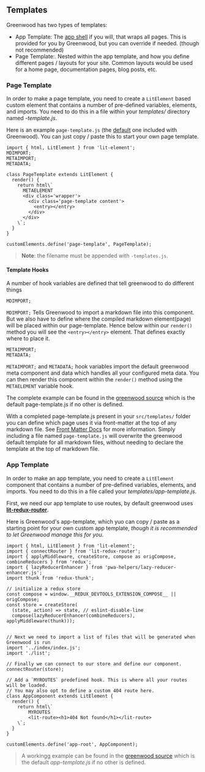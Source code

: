 ## Templates
Greenwood has two types of templates: 
- App Template: The [app shell](https://developers.google.com/web/fundamentals/architecture/app-shell) if you will, that wraps all pages.  This is provided for you by Greenwood, but you can override if needed. (though not recommended)
- Page Template:.  Nested within the app template, and how you define different pages / layouts for your site.  Common layouts would be used for a home page, documentation pages, blog posts, etc.


### Page Template
In order to make a page template, you need to create a `LitElement` based custom element that contains a number of pre-defined variables, elements, and imports. You need to do this in a file within your _templates/_ directory named _<type>-template.js_.

Here is an example `page-template.js` (the [default](https://github.com/ProjectEvergreen/greenwood/blob/master/packages/cli/templates/page-template.js) one included with Greenwood).  You can just copy / paste this to start your own page template.

```render js
import { html, LitElement } from 'lit-element';
MDIMPORT;
METAIMPORT;
METADATA;

class PageTemplate extends LitElement {
  render() {
    return html\`
      METAELEMENT
      <div class='wrapper'>
        <div class='page-template content'>
          <entry></entry>
        </div>
      </div>
    \`;
  }
}

customElements.define('page-template', PageTemplate);
```

> **Note**: the filename must be appended with `-templates.js`.

#### Template Hooks
A number of hook variables are defined that tell greenwood to do different things

```render js
MDIMPORT;
```

`MDIMPORT;` Tells Greenwood to import a markdown file into this component.  But we also have to define where the compiled markdown element(page) will be placed within our page-template.  Hence below within our `render()` method you will see the `<entry></entry>` element. That defines exactly where to place it.


```render js
METAIMPORT;
METADATA;
```

`METAIMPORT;` and `METADATA;` hook variables import the default greenwood meta component and data which handles all your configured meta data.  You can then render this component within the `render()` method using the `METAELEMENT` variable hook.

The complete example can be found in the [greenwood source](https://github.com/ProjectEvergreen/greenwood/blob/master/packages/cli/templates/page-template.js) which is the default page-template.js if no other is defined.

With a completed page-template.js present in your `src/templates/` folder you can define which page uses it via front-matter at the top of any markdown file.  See [Front Matter Docs](/docs/front-matter#define-template) for more information.  Simply including a file named `page-template.js` will overwrite the greenwood default template for all markdown files, without needing to declare the template at the top of markdown file.

### App Template

In order to make an app template, you need to create a `LitElement` component that contains a number of pre-defined variables, elements, and imports. You need to do this in a file called  your _<workspace>templates/app-template.js_.

First, we need our app template to use routes, by default greenwood uses [**lit-redux-router**](https://github.com/fernandopasik/lit-redux-router). 

Here is Greenwood's app-template, which yuo can copy / paste as a starting point for your own custom app template, _though it is recommended to let Greenwood manage this for you_.

```render js
import { html, LitElement } from 'lit-element';
import { connectRouter } from 'lit-redux-router';
import { applyMiddleware, createStore, compose as origCompose, combineReducers } from 'redux';
import { lazyReducerEnhancer } from 'pwa-helpers/lazy-reducer-enhancer.js';
import thunk from 'redux-thunk';

// initialize a redux store
const compose = window.__REDUX_DEVTOOLS_EXTENSION_COMPOSE__ || origCompose;
const store = createStore(
  (state, action) => state, // eslint-disable-line
  compose(lazyReducerEnhancer(combineReducers), applyMiddleware(thunk)));


// Next we need to import a list of files that will be generated when Greenwood is run
import '../index/index.js';
import './list';

// Finally we can connect to our store and define our component.
connectRouter(store);

// Add a `MYROUTES` predefined hook. This is where all your routes will be loaded. 
// You may also opt to define a custom 404 route here.
class AppComponent extends LitElement {
  render() {
    return html\`
        MYROUTES
        <lit-route><h1>404 Not found</h1></lit-route>
    \`;
  }
}

customElements.define('app-root', AppComponent);
```

> A workingg example can be found in the [greenwood source](https://github.com/ProjectEvergreen/greenwood/blob/master/packages/cli/templates/app-template.js) which is the default _app-template.js_ if no other is defined.